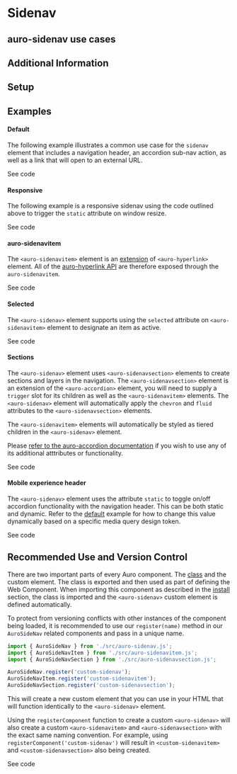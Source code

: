 <!--
The index.md file is a compiled document. No edits should be made directly to this file.
README.md is created by running `npm run build:docs`.
This file is generated based on a template fetched from `./docs/partials/index.md`
-->

# Sidenav

<!-- AURO-GENERATED-CONTENT:START (FILE:src=./description.md) -->
<!-- AURO-GENERATED-CONTENT:END -->

## auro-sidenav use cases

<!-- AURO-GENERATED-CONTENT:START (FILE:src=./useCases.md) -->
<!-- AURO-GENERATED-CONTENT:END -->

## Additional Information

<!-- AURO-GENERATED-CONTENT:START (FILE:src=./readmeAddlInfo.md) -->
<!-- AURO-GENERATED-CONTENT:END -->

## Setup

<!-- AURO-GENERATED-CONTENT:START (FILE:src=./setup.md) -->
<!-- AURO-GENERATED-CONTENT:END -->

## Examples

#### Default

The following example illustrates a common use case for the `sidenav` element that includes a navigation header, an accordion sub-nav action, as well as a link that will open to an external URL.

<div class="exampleWrapper">
  <!-- AURO-GENERATED-CONTENT:START (FILE:src=./../../apiExamples/full.html) -->
  <!-- AURO-GENERATED-CONTENT:END -->
</div>

<auro-accordion alignRight>
  <span slot="trigger">See code</span>

<!-- AURO-GENERATED-CONTENT:START (CODE:src=./../../apiExamples/full.html) -->
<!-- AURO-GENERATED-CONTENT:END -->

</auro-accordion>

#### Responsive

The following example is a responsive sidenav using the code outlined above to trigger the `static` attribute on window resize.

<div class="exampleWrapper">
  <!-- AURO-GENERATED-CONTENT:START (FILE:src=./../../apiExamples/responsive.html) -->
  <!-- AURO-GENERATED-CONTENT:END -->
</div>

<auro-accordion alignRight>
  <span slot="trigger">See code</span>

<!-- AURO-GENERATED-CONTENT:START (CODE:src=./../../apiExamples/responsive.html) -->
<!-- AURO-GENERATED-CONTENT:END -->

</auro-accordion>

#### auro-sidenavitem

The `<auro-sidenavitem>` element is an [extension](https://lit.dev/docs/components/defining/) of `<auro-hyperlink>` element. All of the [auro-hyperlink API](https://auro.alaskaair.com/components/auro/hyperlink/api) are therefore exposed through the `auro-sidenavitem`.

<div class="exampleWrapper">
  <!-- AURO-GENERATED-CONTENT:START (FILE:src=./../../apiExamples/hyperlink.html) -->
  <!-- AURO-GENERATED-CONTENT:END -->
</div>
<auro-accordion alignRight>
  <span slot="trigger">See code</span>

<!-- AURO-GENERATED-CONTENT:START (CODE:src=./../../apiExamples/hyperlink.html) -->
<!-- AURO-GENERATED-CONTENT:END -->

</auro-accordion>

#### Selected

The `<auro-sidenav>` element supports using the `selected` attribute on `<auro-sidenavitem>` element to designate an item as active.

<div class="exampleWrapper">
  <!-- AURO-GENERATED-CONTENT:START (FILE:src=./../../apiExamples/selected.html) -->
  <!-- AURO-GENERATED-CONTENT:END -->
</div>
<auro-accordion alignRight>
  <span slot="trigger">See code</span>

<!-- AURO-GENERATED-CONTENT:START (CODE:src=./../../apiExamples/selected.html) -->
<!-- AURO-GENERATED-CONTENT:END -->

</auro-accordion>

#### Sections

The `<auro-sidenav>` element uses `<auro-sidenavsection>` elements to create sections and layers in the navigation. The `<auro-sidenavsection>` element is an extension of the `<auro-accordion>` element, you will need to supply a `trigger` slot for its children as well as the `<auro-sidenavitem>` elements. The `<auro-sidenav>` element will automatically apply the `chevron` and `fluid` attributes to the `<auro-sidenavsection>` elements.

The `<auro-sidenavitem>` elements will automatically be styled as tiered children in the `<auro-sidenav>` element.

Please [refer to the auro-accordion documentation](https://auro.alaskaair.com/components/auro/accordion/api) if you wish to use any of its additional atttributes or functionality.

<div class="exampleWrapper">
  <!-- AURO-GENERATED-CONTENT:START (FILE:src=./../../apiExamples/sections.html) -->
  <!-- AURO-GENERATED-CONTENT:END -->
</div>
<auro-accordion alignRight>
  <span slot="trigger">See code</span>

<!-- AURO-GENERATED-CONTENT:START (CODE:src=./../../apiExamples/sections.html) -->
<!-- AURO-GENERATED-CONTENT:END -->

</auro-accordion>


#### Mobile experience header

The `<auro-sidenav>` element uses the attribute `static` to toggle on/off accordion functionality with the navigation header. This can be both static and dynamic. Refer to the [default](#default) example for how to change this value dynamically based on a specific media query design token.

<div class="exampleWrapper">
  <!-- AURO-GENERATED-CONTENT:START (FILE:src=./../../apiExamples/isToggle.html) -->
  <!-- AURO-GENERATED-CONTENT:END -->
</div>
<auro-accordion alignRight>
  <span slot="trigger">See code</span>

<!-- AURO-GENERATED-CONTENT:START (CODE:src=./../../apiExamples/isToggle.html) -->
<!-- AURO-GENERATED-CONTENT:END -->

</auro-accordion>

## Recommended Use and Version Control

There are two important parts of every Auro component. The <a href="https://developer.mozilla.org/en-US/docs/Web/JavaScript/Reference/Classes">class</a> and the custom element. The class is exported and then used as part of defining the Web Component. When importing this component as described in the <a href="#install">install</a> section, the class is imported and the `<auro-sidenav>` custom element is defined automatically.

To protect from versioning conflicts with other instances of the component being loaded, it is recommended to use our `register(name)` method in our `AuroSideNav` related components and pass in a unique name.

```js
import { AuroSideNav } from './src/auro-sidenav.js';
import { AuroSideNavItem } from './src/auro-sidenavitem.js'; 
import { AuroSideNavSection } from './src/auro-sidenavsection.js';

AuroSideNav.register('custom-sidenav');
AuroSideNavItem.register('custom-sidenavitem');
AuroSideNavSection.register('custom-sidenavsection');
```

This will create a new custom element that you can use in your HTML that will function identically to the `<auro-sidenav>` element.

Using the `registerComponent` function to create a custom `<auro-sidenav>` will also create a custom `<auro-sidenavitem>` and `<auro-sidenavsection>` with the exact same naming convention. For example, using `registerComponent('custom-sidenav')` will result in `<custom-sidenavitem>` and `<custom-sidenavsection>` also being created.

<div class="exampleWrapper">
  <!-- AURO-GENERATED-CONTENT:START (FILE:src=./../../apiExamples/custom.html) -->
  <!-- AURO-GENERATED-CONTENT:END -->
</div>

<auro-accordion alignRight>
  <span slot="trigger">See code</span>

<!-- AURO-GENERATED-CONTENT:START (CODE:src=./../../apiExamples/custom.html) -->
<!-- AURO-GENERATED-CONTENT:END -->

</auro-accordion>
